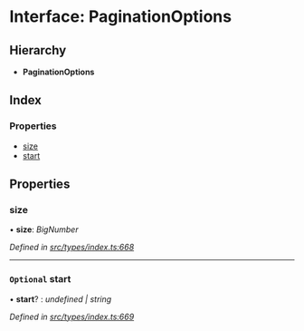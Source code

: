 # Interface: PaginationOptions

## Hierarchy

* **PaginationOptions**

## Index

### Properties

* [size](paginationoptions.md#size)
* [start](paginationoptions.md#optional-start)

## Properties

###  size

• **size**: *BigNumber*

*Defined in [src/types/index.ts:668](https://github.com/PolymeshAssociation/polymesh-sdk/blob/46845947/src/types/index.ts#L668)*

___

### `Optional` start

• **start**? : *undefined | string*

*Defined in [src/types/index.ts:669](https://github.com/PolymeshAssociation/polymesh-sdk/blob/46845947/src/types/index.ts#L669)*
